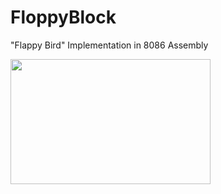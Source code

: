 # FloppyBlock
"Flappy Bird" Implementation in 8086 Assembly

<img src="https://media.giphy.com/media/2MVq7q7aji82fBLNmO/giphy.gif" width="320" height="200" />
